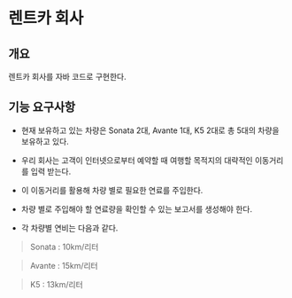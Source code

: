 
# 렌트카 회사

## 개요

렌트카 회사를 자바 코드로 구현한다.

## 기능 요구사항

- 현재 보유하고 있는 차량은 Sonata 2대, Avante 1대, K5 2대로 총 5대의 차량을 보유하고 있다.


- 우리 회사는 고객이 인터넷으로부터 예약할 때 여행할 목적지의 대략적인 이동거리를 입력 받는다. 


- 이 이동거리를 활용해 차량 별로 필요한 연료를 주입한다.


- 차량 별로 주입해야 할 연료량을 확인할 수 있는 보고서를 생성해야 한다.

  
- 각 차량별 연비는 다음과 같다. 

> Sonata : 10km/리터

> Avante : 15km/리터

> K5 : 13km/리터